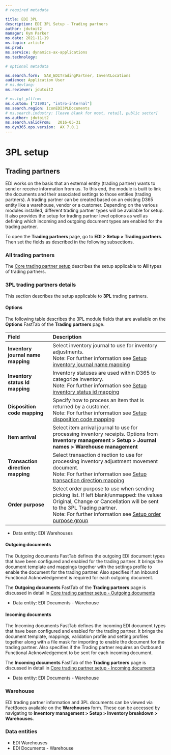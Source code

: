 ```yaml
---
# required metadata

title: EDI 3PL
description: EDI 3PL Setup - Trading partners
author: jdutoit2
manager: Kym Parker
ms.date: 2021-11-19
ms.topic: article
ms.prod: 
ms.service: dynamics-ax-applications
ms.technology: 

# optional metadata

ms.search.form:  SAB_EDITradingPartner, InventLocations
audience: Application User
# ms.devlang: 
ms.reviewer: jdutoit2

# ms.tgt_pltfrm: 
ms.custom: ["21901", "intro-internal"]
ms.search.region: IconEDI3PLDocuments
# ms.search.industry: [leave blank for most, retail, public sector]
ms.author: jdutoit2
ms.search.validFrom:   2016-05-31
ms.dyn365.ops.version:  AX 7.0.1
---
```


# 3PL setup
## Trading partners

EDI works on the basis that an external entity (trading partner) wants to send or receive information from us. To this end, the module is built to link the documents and their associated settings to those entities (trading partners).
A trading partner can be created based on an existing D365 entity like a warehouse, vendor or a customer. Depending on the various modules installed, different trading partner types will be available for setup.
It also provides the setup for trading partner level options as well as defining which incoming and outgoing document types are enabled for the trading partner.

To open the **Trading partners** page, go to **EDI > Setup > Trading partners**. Then set the fields as described in the following subsections.

### All trading partners
The [Core trading partner setup](../../CORE/Setup/Trading-partners.md) describes the setup applicable to **All** types of trading partners.

### 3PL trading partners details
This section describes the setup applicable to **3PL** trading partners.

#### Options
The following table describes the 3PL module fields that are available on the **Options** FastTab of the **Trading partners** page.

**Field**                            | **Description**               
:---------                          |:--------
**Inventory journal name mapping**  |	Select inventory journal to use for inventory adjustments. <br> Note: For further information see [Setup inventory journal name mapping](3PL-SETUP/Inventory-journal-name-mapping.md)
**Inventory status Id mapping**     |	Inventory statuses are used within D365 to categorize inventory. <br> Note: For further information see [Setup inventory status id mapping](3PL-SETUP/Inventory-status-Id-mapping.md)
**Disposition code mapping**        |	Specify how to process an item that is returned by a customer. <br> Note: For further information see [Setup disposition code mapping](3PL-SETUP/Disposition-code-mapping.md)
**Item arrival**                    |	Select item arrival journal to use for processing inventory receipts. Options from **Inventory management > Setup > Journal names > Warehouse management**
**Transaction direction mapping**   |	Select transaction direction to use for processing inventory adjustment movement document. <br> Note: For further information see [Setup transaction direction mapping](3PL-SETUP/Transaction-direction-mapping.md)
**Order purpose**                   |	Select order purpose to use when sending picking list. If left blank/unmapped: the values Original, Change or Cancellation will be sent to the 3PL Trading partner. <br> Note: For further information see [Setup order purpose group](3PL-SETUP/Order-purpose-group.md)

- Data entity: EDI Warehouses

#### Outgoing documents
The Outgoing documents FastTab defines the outgoing EDI document types that have been configured and enabled for the trading partner. It brings the document template and mappings together with the settings profile to enable the document for the trading partner.
Also specifies if an Inbound Functional Acknowledgement is required for each outgoing document.

The **Outgoing documents** FastTab of the **Trading partners** page is discussed in detail in [Core trading partner setup - Outgoing documents](../../CORE/Setup/Trading-partners.md#outgoing-documents)

- Data entity: EDI Documents - Warehouse

#### Incoming documents
The Incoming documents FastTab defines the incoming EDI document types that have been configured and enabled for the trading partner. It brings the document template, mappings, validation profile and setting profiles together along with a file mask for importing to enable the document for the trading partner.
Also specifies if the Trading partner requires an Outbound Functional Acknowledgement to be sent for each incoming document.

The **Incoming documents** FastTab of the **Trading partners** page is discussed in detail in [Core trading partner setup - Incoming documents](../../CORE/Setup/Trading-partners.md#incoming-documents)

- Data entity: EDI Documents - Warehouse

### Warehouse
EDI trading partner information and 3PL documents can be viewed via FactBoxes available on the **Warehouses** form.
These can be accessed by navigating to **Inventory management > Setup > Inventory breakdown > Warehouses**.

### Data entities

- EDI Warehouses
- EDI Documents - Warehouse
